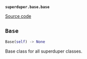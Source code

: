**`superduper.base.base`** 

[Source code](https://github.com/superduper-io/superduper/blob/main/superduper/base/base.py)

## `Base` 

```python
Base(self) -> None
```
Base class for all superduper classes.

